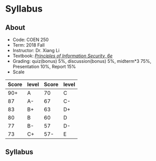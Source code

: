 # Syllabus

## About

- Code: COEN 250
- Term: 2018 Fall
- Instructor: Dr. Xiang Li
- Textbook: [_Principles of Information Security, 6e_][textbook]
- Grading: quiz(bonus) 5%, discussion(bonus) 5%, midterm*3 75%, Presentation 10%, Report 15%
- Scale

Score | level | Score | level
--- | --- | --- | ---
90+ | A   | 70  | C
87  | A-  | 67  | C-    
83  | B+  | 63  | D+
80  | B   | 60  | D
77  | B-  | 57  | D-
73  | C+  | 57- | E

## Syllabus

<!-- link -->
[textbook]: https://www.amazon.com/Principles-Information-Security-MindTap-Course/dp/1337102067